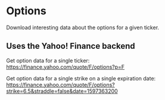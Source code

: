# Options

Download interesting data about the options for a given ticker.

## Uses the Yahoo! Finance backend

Get option data for a single ticker: https://finance.yahoo.com/quote/F/options?p=F

Get option data for a single strike on a single expiration date: https://finance.yahoo.com/quote/F/options?strike=6.5&straddle=false&date=1597363200
